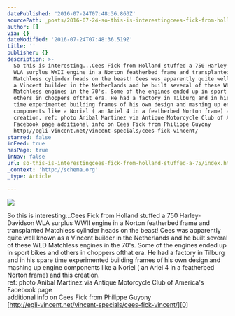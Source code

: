 ```yaml
---
datePublished: '2016-07-24T07:48:36.863Z'
sourcePath: _posts/2016-07-24-so-this-is-interestingcees-fick-from-holland-stuffed-a-75.md
author: []
via: {}
dateModified: '2016-07-24T07:48:36.519Z'
title: ''
publisher: {}
description: >-
  So this is interesting...Cees Fick from Holland stuffed a 750 Harley-Davidson
  WLA surplus WWII engine in a Norton featherbed frame and transplanted
  Matchless cylinder heads on the beast! Cees was apparently quite well known as
  a Vincent builder in the Netherlands and he built several of these WLD
  Matchless engines in the 70's. Some of the engines ended up in sport bikes and
  others in choppers ofthat era. He had a factory in Tilburg and in his spare
  time experimented building frames of his own design and mashing up engine
  components like a Noriel ( an Ariel 4 in a featherbed Norton frame) and this
  creation. ref: photo Anibal Martinez via Antique Motorcycle Club of America's
  Facebook page additional info on Cees Fick from Philippe Guyony
  http://egli-vincent.net/vincent-specials/cees-fick-vincent/
starred: false
inFeed: true
hasPage: true
inNav: false
url: so-this-is-interestingcees-fick-from-holland-stuffed-a-75/index.html
_context: 'http://schema.org'
_type: Article

---
```

![](https://the-grid-user-content.s3-us-west-2.amazonaws.com/99ab811a-71f0-405d-b90a-b69fc861812f.jpg)

So this is interesting...Cees Fick from Holland stuffed a 750 Harley-Davidson WLA surplus WWII engine in a Norton featherbed frame and transplanted Matchless cylinder heads on the beast! Cees was apparently quite well known as a Vincent builder in the Netherlands and he built several of these WLD Matchless engines in the 70's. Some of the engines ended up in sport bikes and others in choppers ofthat era. He had a factory in Tilburg and in his spare time experimented building frames of his own design and mashing up engine components like a Noriel ( an Ariel 4 in a featherbed Norton frame) and this creation.  
ref: photo Anibal Martinez via Antique Motorcycle Club of America's Facebook page  
additional info on Cees Fick from Philippe Guyony  
[http://egli-vincent.net/vincent-specials/cees-fick-vincent/][0]

[0]: http://egli-vincent.net/vincent-specials/cees-fick-vincent/
